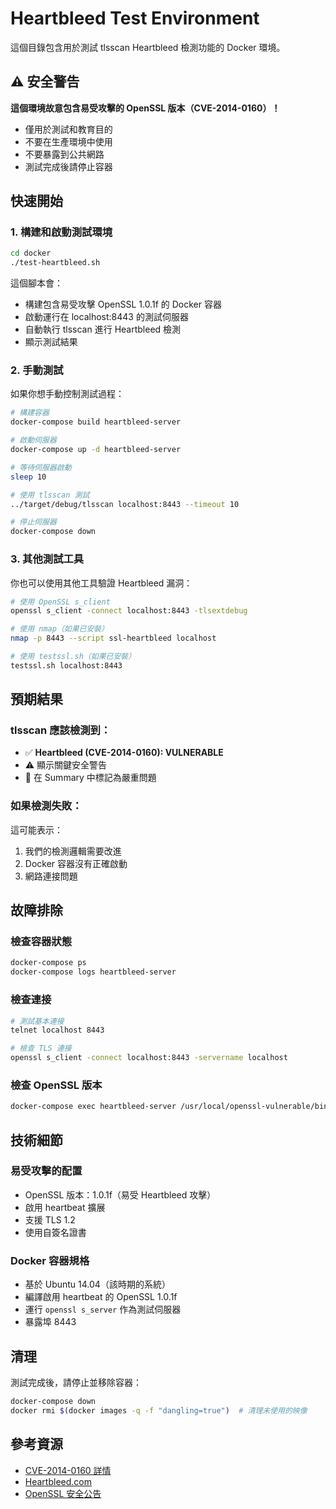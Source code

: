 # Heartbleed Test Environment

這個目錄包含用於測試 tlsscan Heartbleed 檢測功能的 Docker 環境。

## ⚠️ 安全警告

**這個環境故意包含易受攻擊的 OpenSSL 版本（CVE-2014-0160）！**

- 僅用於測試和教育目的
- 不要在生產環境中使用
- 不要暴露到公共網路
- 測試完成後請停止容器

## 快速開始

### 1. 構建和啟動測試環境

```bash
cd docker
./test-heartbleed.sh
```

這個腳本會：
- 構建包含易受攻擊 OpenSSL 1.0.1f 的 Docker 容器
- 啟動運行在 localhost:8443 的測試伺服器
- 自動執行 tlsscan 進行 Heartbleed 檢測
- 顯示測試結果

### 2. 手動測試

如果你想手動控制測試過程：

```bash
# 構建容器
docker-compose build heartbleed-server

# 啟動伺服器
docker-compose up -d heartbleed-server

# 等待伺服器啟動
sleep 10

# 使用 tlsscan 測試
../target/debug/tlsscan localhost:8443 --timeout 10

# 停止伺服器
docker-compose down
```

### 3. 其他測試工具

你也可以使用其他工具驗證 Heartbleed 漏洞：

```bash
# 使用 OpenSSL s_client
openssl s_client -connect localhost:8443 -tlsextdebug

# 使用 nmap（如果已安裝）
nmap -p 8443 --script ssl-heartbleed localhost

# 使用 testssl.sh（如果已安裝）
testssl.sh localhost:8443
```

## 預期結果

### tlsscan 應該檢測到：

- ✅ **Heartbleed (CVE-2014-0160): VULNERABLE**
- ⚠️ 顯示關鍵安全警告
- 🔴 在 Summary 中標記為嚴重問題

### 如果檢測失敗：

這可能表示：
1. 我們的檢測邏輯需要改進
2. Docker 容器沒有正確啟動
3. 網路連接問題

## 故障排除

### 檢查容器狀態
```bash
docker-compose ps
docker-compose logs heartbleed-server
```

### 檢查連接
```bash
# 測試基本連接
telnet localhost 8443

# 檢查 TLS 連接
openssl s_client -connect localhost:8443 -servername localhost
```

### 檢查 OpenSSL 版本
```bash
docker-compose exec heartbleed-server /usr/local/openssl-vulnerable/bin/openssl version -a
```

## 技術細節

### 易受攻擊的配置
- OpenSSL 版本：1.0.1f（易受 Heartbleed 攻擊）
- 啟用 heartbeat 擴展
- 支援 TLS 1.2
- 使用自簽名證書

### Docker 容器規格
- 基於 Ubuntu 14.04（該時期的系統）
- 編譯啟用 heartbeat 的 OpenSSL 1.0.1f
- 運行 `openssl s_server` 作為測試伺服器
- 暴露埠 8443

## 清理

測試完成後，請停止並移除容器：

```bash
docker-compose down
docker rmi $(docker images -q -f "dangling=true")  # 清理未使用的映像
```

## 參考資源

- [CVE-2014-0160 詳情](https://cve.mitre.org/cgi-bin/cvename.cgi?name=CVE-2014-0160)
- [Heartbleed.com](https://heartbleed.com/)
- [OpenSSL 安全公告](https://www.openssl.org/news/secadv/20140407.txt)